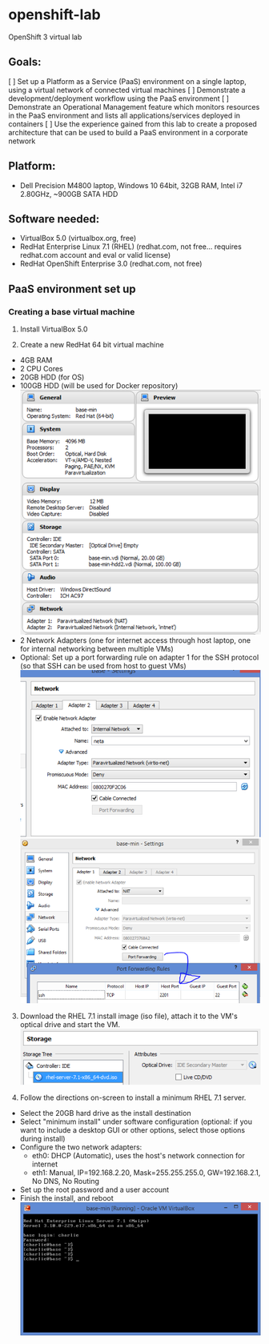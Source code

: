 # openshift-lab
OpenShift 3 virtual lab

## Goals:
[ ] Set up a Platform as a Service (PaaS) environment on a single laptop, using a virtual network of connected virtual machines
[ ] Demonstrate a development/deployment workflow using the PaaS environment
[ ] Demonstrate an Operational Management feature which monitors resources in the PaaS environment and lists all applications/services deployed in containers
[ ] Use the experience gained from this lab to create a proposed architecture that can be used to build a PaaS environment in a corporate network

## Platform:
- Dell Precision M4800 laptop, Windows 10 64bit, 32GB RAM, Intel i7 2.80GHz, ~900GB SATA HDD

## Software needed:
- VirtualBox 5.0 (virtualbox.org, free)
- RedHat Enterprise Linux 7.1 (RHEL) (redhat.com, not free... requires redhat.com account and eval or valid license)
- RedHat OpenShift Enterprise 3.0 (redhat.com, not free)

## PaaS environment set up

### Creating a base virtual machine
1. Install VirtualBox 5.0

2. Create a new RedHat 64 bit virtual machine
- 4GB RAM
- 2 CPU Cores
- 20GB HDD (for OS)
- 100GB HDD (will be used for Docker repository)
![Alt Text](images/base-min-setup.png)
- 2 Network Adapters (one for internet access through host laptop, one for internal networking between multiple VMs)
- Optional: Set up a port forwarding rule on adapter 1 for the SSH protocol (so that SSH can be used from host to guest VMs)
![Alt Text](images/base-min-neta-config.png)
![Alt Text](images/base-min-nat-config.png)

3. Download the RHEL 7.1 install image (iso file), attach it to the VM's optical drive and start the VM.
![Alt Text](images/base-min-attach-rhel-install-iso.png)

4. Follow the directions on-screen to install a minimum RHEL 7.1 server.
- Select the 20GB hard drive as the install destination
- Select "minimum install" under software configuration (optional: if you want to include a desktop GUI or other options, select those options during install)
- Configure the two network adapters:
	- eth0: DHCP (Automatic), uses the host's network connection for internet
	- eth1: Manual, IP=192.168.2.20, Mask=255.255.255.0, GW=192.168.2.1, No DNS, No Routing
- Set up the root password and a user account
- Finish the install, and reboot
![Alt Text](images/base-min-first-boot.png)
